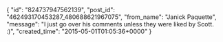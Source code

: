  {
   "id": "824737947562139",
   "post_id": "462493170453287_480688621967075",
   "from_name": "Janick Paquette",
   "message": "I just go over his comments unless they were liked by Scott. :)",
   "created_time": "2015-05-01T01:05:36+0000"
 }
